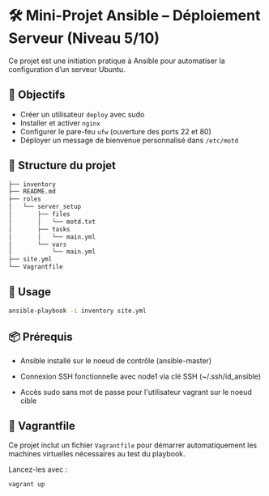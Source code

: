 # 🛠️ Mini-Projet Ansible – Déploiement Serveur (Niveau 5/10)

Ce projet est une initiation pratique à Ansible pour automatiser la configuration d’un serveur Ubuntu.

## 🚀 Objectifs

- Créer un utilisateur `deploy` avec sudo
- Installer et activer `nginx`
- Configurer le pare-feu `ufw` (ouverture des ports 22 et 80)
- Déployer un message de bienvenue personnalisé dans `/etc/motd`

## 📁 Structure du projet
```markdown
├── inventory
├── README.md
├── roles
│   └── server_setup
│       ├── files
│       │   └── motd.txt
│       ├── tasks
│       │   └── main.yml
│       └── vars
│           └── main.yml
├── site.yml
└── Vagrantfile
```
## 🔧 Usage

```bash
ansible-playbook -i inventory site.yml
```
## 📦 Prérequis

- Ansible installé sur le noeud de contrôle (ansible-master)

- Connexion SSH fonctionnelle avec node1 via clé SSH (~/.ssh/id_ansible)

- Accès sudo sans mot de passe pour l'utilisateur vagrant sur le noeud cible


## 🧱 Vagrantfile

Ce projet inclut un fichier `Vagrantfile` pour démarrer automatiquement les machines virtuelles nécessaires au test du playbook.

Lancez-les avec :

```bash
vagrant up
```
